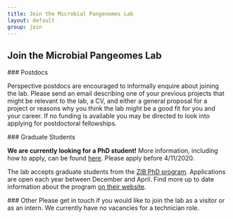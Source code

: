 ```yaml
---
title: Join the Microbial Pangenomes Lab
layout: default
group: join
---
```


## Join the Microbial Pangeomes Lab

<div class="row">

<div class="col col-md-4">
### Postdocs

Perspective postdocs are encouraged to informally enquire about joining the lab. Please send an email describing one of your previous projects that might be relevant to the lab, a CV, and either a general proposal for a project or reasons why you think the lab might be a good fit for you and your career. If no funding is available you may be directed to look into applying for postdoctoral fellowships. 
</div>

<div class="col col-md-4">
### Graduate Students

**We are currently looking for a PhD student!** More information, including how to apply, can be found [here](/static/pdf/jobs/202010_ml_pangenome.pdf). Please apply before 4/11/2020.

The lab accepts graduate students from the [ZIB PhD program](https://www.mhh.de/hbrs/zib/). Applications are open each year between December and April. Find more up to date information about the program [on their website](https://www.mhh.de/hbrs/zib/program-details).
</div>

<div class="col col-md-4">
### Other
Please get in touch if you would like to join the lab as a visitor or as an intern. We currently have no vacancies for a technician role.
</div>

</div>
